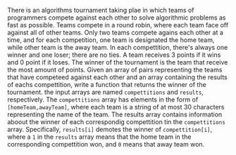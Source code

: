 There is an algorithms tournament taking plae in which teams of programmers compete against each other to solve algorithmic problems as fast as possible. Teams compete in a round robin, where each team face off against all of other teams. Only two teams compete agains each other at a time, and for each competition, one team is designated the home team, while other team is the away team. In each compettition, there's always one winner and one loser; there are no ties. A team receives 3 points if it wins and 0 point if it loses. The winner of the tournament is the team that receive the most amount of points.
Given an array of pairs representing the teams that have competeed against each other and an array containing the results of eachs compettition, write a function that returns the winner of the tournament. the input arrays are named `compettitions` and `results`, respectively. The `compettitions` array has elements in the form of `[homeTeam,awayTeam]`, where each team is a string of at most 30 characters representing the name of the team. The results array contains information aboout the winner of each correspondig compettition tin the `compettitions` array. Specifically, `results[i]` demotes the winner of `compettition[i]`, where a `1` in the `results` array means that the home team in the corresponding compettition won, and `0` means that away team won.
